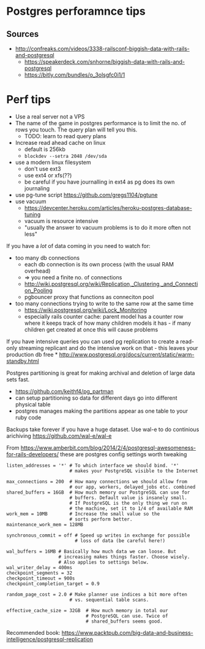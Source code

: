 # Postgres perforamnce tips

## Sources

* http://confreaks.com/videos/3338-railsconf-biggish-data-with-rails-and-postgresql
    * https://speakerdeck.com/snhorne/biggish-data-with-rails-and-postgresql
    * https://bitly.com/bundles/o_3olsgfc0i1/1

# Perf tips

* Use a real server not a VPS
* The name of the game in postgres performance is to limit the no. of rows you
  touch. The query plan will tell you this.
    * TODO: learn to read query plans
* Increase read ahead cache on linux
    * default is 256kb
    * `blockdev --setra 2048 /dev/sda`
* use a modern linux filesystem
    * don't use ext3
    * use ext4 or xfs(??)
    * be careful if you have journalling in ext4 as pg does its own journaling
* use pg-tune script https://github.com/gregs1104/pgtune
* use vacuum
    * https://devcenter.heroku.com/articles/heroku-postgres-database-tuning
    * vacuum is resource intensive
    * "usually the answer to vacuum problems is to do it more often not less"

If you have a *lot* of data coming in you need to watch for:

* too many db connections
    * each db connection is its own process (with the usual RAM overhead)
    * => you need a finite no. of connections
    * http://wiki.postgresql.org/wiki/Replication,_Clustering,_and_Connection_Pooling
    * pgbouncer proxy that functions as conneciton pool
* too many connections trying to write to the same row at the same time
    * https://wiki.postgresql.org/wiki/Lock_Monitoring
    * especially rails counter cache: parent model has a counter row where it
      keeps track of how many children models it has - if many children get
      created at once this will cause problems

If you have intensive queries you can used pg replication to create a read-only streaming replicant and do the intensive work on that - this leaves your production db free
    * http://www.postgresql.org/docs/current/static/warm-standby.html

Postgres partitioning is great for making archival and deletion of large data
sets fast.

* https://github.com/keithf4/pg_partman
* can setup partitioning so data for different days go into different physical table
* postgres manages making the partitions appear as one table to your ruby code

Backups take forever if you have a huge dataset. Use wal-e to do continious
arichiving https://github.com/wal-e/wal-e


From https://www.amberbit.com/blog/2014/2/4/postgresql-awesomeness-for-rails-developers/ these are postgres config settings worth tweaking

```
listen_addresses = '*' # To which interface we should bind. '*'
                       # makes your PostgreSQL visible to the Internet

max_connections = 200  # How many connections we should allow from
                       # our app, workers, delayed_jobs etc. combined
shared_buffers = 16GB  # How much memory our PostgreSQL can use for
                       # buffers. Default value is insanely small.
                       # If PostgreSQL is the only thing we run on
                       # the machine, set it to 1/4 of available RAM
work_mem = 10MB        # Increase the small value so the
                       # sorts perform better.
maintenance_work_mem = 128MB

synchronous_commit = off # Speed up writes in exchange for possible
                         # loss of data (be careful here!)

wal_buffers = 16MB # Basically how much data we can loose. But
                   # increasing makes things faster. Choose wisely.
                   # Also applies to settings below.
wal_writer_delay = 400ms
checkpoint_segments = 32
checkpoint_timeout = 900s
checkpoint_completion_target = 0.9

random_page_cost = 2.0 # Make planner use indices a bit more often
                       # vs. sequential table scans.

effective_cache_size = 32GB  # How much memory in total our
                             # PostgreSQL can use. Twice of
                             # shared_buffers seems good.
```

Recommended book: https://www.packtpub.com/big-data-and-business-intelligence/postgresql-replication
